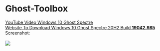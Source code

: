 # Ghost-Toolbox


[YouTube Video Windows 10 Ghost Spectre](https://www.youtube.com/watch?v=B-P1u2LmShc)<br>[Website To Download Windows 10 Ghost Spectre 20H2 Build <strong>19042.985</strong>](http://ghostspectre.the-ninja.jp/20H2.X64.html)<br>Screenshot:<br><br>![](https://i.imgur.com/skoR3cD.png)
